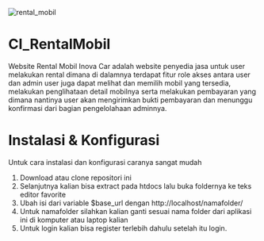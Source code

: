 ![rental_mobil](https://user-images.githubusercontent.com/75848911/157881621-1d7dd5ae-f805-4032-8fc0-cf4b84a4e5bf.JPG)
# CI_RentalMobil
Website Rental Mobil Inova Car adalah website penyedia jasa untuk user melakukan rental dimana di dalamnya terdapat fitur role akses antara user dan admin user juga dapat melihat dan memilih mobil yang tersedia, melakukan penglihataan detail mobilnya serta melakukan pembayaran yang dimana nantinya user akan mengirimkan bukti pembayaran dan menunggu konfirmasi dari bagian pengelolahaan adminnya.

# Instalasi & Konfigurasi
Untuk cara instalasi dan konfigurasi caranya sangat mudah

1. Download atau clone repositori ini
2. Selanjutnya kalian bisa extract pada htdocs lalu buka foldernya ke teks editor favorite
3. Ubah isi dari variable $base_url dengan http://localhost/namafolder/
4. Untuk namafolder silahkan kalian ganti sesuai nama folder dari aplikasi ini di komputer atau laptop kalian
5. Untuk login kalian bisa register terlebih dahulu setelah itu login.
